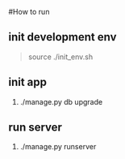 #How to run

## init development env
> source ./init_env.sh

## init app
1. ./manage.py db upgrade

## run server
1. ./manage.py runserver






